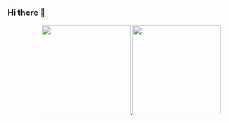 ### Hi there 👋

<div align="center">
  <a href="https://github.com/nataliabonafe">
  <img height="180em" src="https://github-readme-stats.vercel.app/api?username=nataliabonafe&show_icons=true&theme=midnight-purple&include_all_commits=true&count_private=true"/>
  <img height="180em" src="https://github-readme-stats.vercel.app/api/top-langs/?username=nataliabonafe&layout=compact&langs_count=7&theme=midnight-purple"/>
</div>

  ##
  
<!--
**nataliabonafe/nataliabonafe** is a ✨ _special_ ✨ repository because its `README.md` (this file) appears on your GitHub profile.

Here are some ideas to get you started:

- 🔭 I’m currently working on ...
- 🌱 I’m currently learning ...
- 👯 I’m looking to collaborate on ...
- 🤔 I’m looking for help with ...
- 💬 Ask me about ...
- 📫 How to reach me: ...
- 😄 Pronouns: ...
- ⚡ Fun fact: ...
-->
